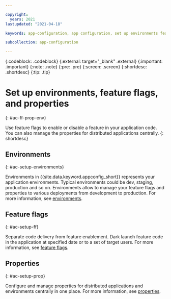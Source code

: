 ```yaml
---

copyright:
  years: 2021
lastupdated: "2021-04-18"

keywords: app-configuration, app configuration, set up environments feature flags and properties, feature flags, properties, environments

subcollection: app-configuration

---
```


{:codeblock: .codeblock}
{:external: target="_blank" .external}
{:important: .important}
{:note: .note}
{:pre: .pre}
{:screen: .screen}
{:shortdesc: .shortdesc}
{:tip: .tip}

# Set up environments, feature flags, and properties
{: #ac-ff-prop-env}

Use feature flags to enable or disable a feature in your application code. You can also manage the properties for distributed applications centrally.
{: shortdesc}

## Environments
{: #ac-setup-environments}

Environments in {{site.data.keyword.appconfig_short}} represents your application environments. Typical environments could be dev, staging, production and so on. Environments allow to manage your feature flags and properties to various deployments from development to production. For more information, see [environments](/docs/app-configuration?topic=app-configuration-ac-environments).

## Feature flags
{: #ac-setup-ff}

Separate code delivery from feature enablement. Dark launch feature code in the application at specified date or to a set of target users. For more information, see [feature flags](/docs/app-configuration?topic=app-configuration-ac-feature-flags).

## Properties
{: #ac-setup-prop}

Configure and manage properties for distributed applications and environments centrally in one place. For more information, see [properties](/docs/app-configuration?topic=app-configuration-ac-properties).
